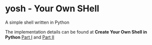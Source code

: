 # yosh - Your Own SHell

A simple shell written in Python

The implementation details can be found at **Create Your Own Shell in Python** [Part I](https://hackercollider.com/articles/2016/07/05/create-your-own-shell-in-python-part-1/) and [Part II](https://hackercollider.com/articles/2016/07/06/create-your-own-shell-in-python-part-2/)
